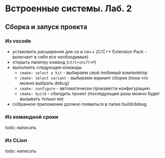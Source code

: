 # Встроенные системы. Лаб. 2

## Сборка и запуск проекта
### Из vscode

- установить расширения для си и си++ (C/C++ Extension Pack - включает в себя все необходимые)
- открыть палитру команд (`ctrl+shift+P`)
- выполнить следующие команды
    - `cmake: select a kit` - выбираем свой любимый компилятор
    - `cmake: select variant` - выбираем вариант сборки (пока что можно выбрать debug)
    - `cmake: configure` - автоматически произвести конфигурацию
    - `cmake: build` - сбилдить проект (последующие разы можно будет вызывать только ее)
- собранное приложение должно появиться в папке build/debug

### Из командной сроки
todo: написать

### Из CLion
todo: написать 